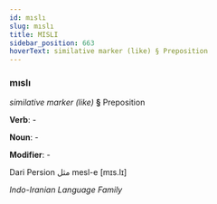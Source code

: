 ```yaml
---
id: mıslı
slug: mıslı
title: MISLI
sidebar_position: 663
hoverText: similative marker (like) § Preposition
---
```


### mıslı

*similative marker (like)* **§** Preposition

**Verb**: -

**Noun**: -

**Modifier**: -

Dari Persion مثل mesl-e [mɪs.lɪ]

*Indo-Iranian Language Family*